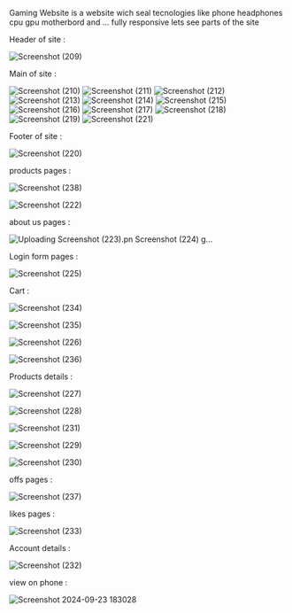 Gaming Website is a website wich seal tecnologies like phone headphones cpu gpu motherbord and ... fully responsive lets see parts of the site 


Header  of site : 

![Screenshot (209)](https://github.com/user-attachments/assets/c762fb62-d29b-44c9-8028-b05d023454a8)

Main of site :

![Screenshot (210)](https://github.com/user-attachments/assets/3f7b4076-08c7-4aee-a37d-722661427b2e)
![Screenshot (211)](https://github.com/user-attachments/assets/bfa9e890-9bff-4dcb-8077-f41bbd7f208f)
![Screenshot (212)](https://github.com/user-attachments/assets/6cfe1e8d-9911-4ad9-99c7-c6bf0e96a133)
![Screenshot (213)](https://github.com/user-attachments/assets/ef64da48-8c2b-4cbf-9264-91288cf7c565)
![Screenshot (214)](https://github.com/user-attachments/assets/ea2265bf-9bec-4798-bd23-3d53fd713dd8)
![Screenshot (215)](https://github.com/user-attachments/assets/9dc42ea4-d7d8-41bb-ab63-a990d528de3b)
![Screenshot (216)](https://github.com/user-attachments/assets/7d2666c7-a24f-45cb-95d2-1d9d991ba589)
![Screenshot (217)](https://github.com/user-attachments/assets/883c2c93-dcaa-407a-a783-ddf804f92d66)
![Screenshot (218)](https://github.com/user-attachments/assets/da409531-e8d4-4c87-9a8b-8234a4147e3c)
![Screenshot (219)](https://github.com/user-attachments/assets/652399ff-697b-4b99-841a-f0f5d5f36cf1)
![Screenshot (221)](https://github.com/user-attachments/assets/00a587c9-5e0b-45f1-adeb-258e27649af4)

Footer of site : 


![Screenshot (220)](https://github.com/user-attachments/assets/a6e183a0-e5c2-4925-a9c5-2cb050d65311)


products pages : 

![Screenshot (238)](https://github.com/user-attachments/assets/ef16ea64-6f56-4157-aae0-32a0737fa897)

![Screenshot (222)](https://github.com/user-attachments/assets/0e34ee65-9334-471d-a050-43243bd56477)

about us pages : 


![Uploading Screenshot (223).pn
![Screenshot (224)](https://github.com/user-attachments/assets/169e18e8-8321-49ca-a214-0c404a00af5a)
g…]()

Login form pages :  

![Screenshot (225)](https://github.com/user-attachments/assets/eaf9b6e2-618b-4853-9abb-e99c53865b89)

Cart : 

![Screenshot (234)](https://github.com/user-attachments/assets/66d191a4-c256-43bc-8705-93acf4170581)

![Screenshot (235)](https://github.com/user-attachments/assets/7d0078e9-6de5-4f3e-bffa-879f7da718b6)

![Screenshot (226)](https://github.com/user-attachments/assets/462d5937-af81-4400-a2b4-d1472b1f063c)

![Screenshot (236)](https://github.com/user-attachments/assets/1e010d46-7fab-4d44-8dcb-ac9fe1576d9f)


Products details : 

![Screenshot (227)](https://github.com/user-attachments/assets/596c6f05-3c2b-47e6-959c-d0c34b961a99)

![Screenshot (228)](https://github.com/user-attachments/assets/c9f780a0-0179-43a2-8842-c140adbac041)

![Screenshot (231)](https://github.com/user-attachments/assets/2dce9e4d-ed73-463e-a6f1-97ff345043fb)

![Screenshot (229)](https://github.com/user-attachments/assets/796dcf2c-ea92-409f-be42-9a4cf959e6d7)

![Screenshot (230)](https://github.com/user-attachments/assets/bd3f7792-9713-42e3-9204-45e39e97e337)

offs pages : 

![Screenshot (237)](https://github.com/user-attachments/assets/f47648c5-ef18-430f-8732-79a6cef0231e)

likes pages : 

![Screenshot (233)](https://github.com/user-attachments/assets/1b97f0e5-6806-4b16-96ca-97ea8e78eb31)

Account details : 

![Screenshot (232)](https://github.com/user-attachments/assets/edd9cfe5-515b-4e2c-9963-ce872e2ce373)


view on phone : 

![Screenshot 2024-09-23 183028](https://github.com/user-attachments/assets/fc3899cb-fdbd-44d1-908e-c00ea9d4fc2f)

